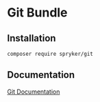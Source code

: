 # Git Bundle

## Installation

```
composer require spryker/git
```

## Documentation

[Git Documentation](https://spryker.github.io/git/index.html)
